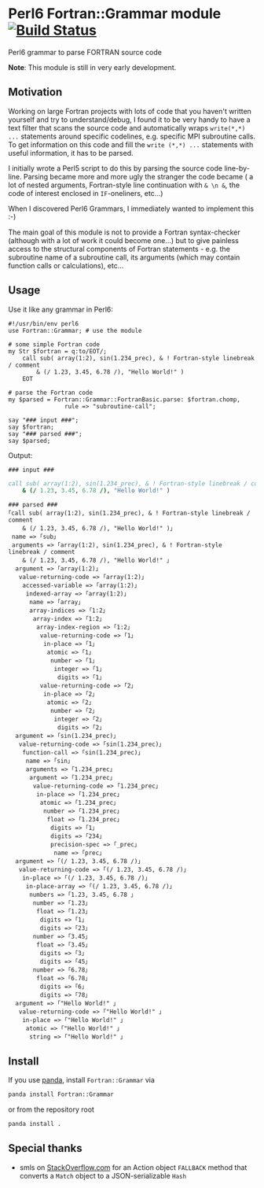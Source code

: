 
# Perl6 Fortran::Grammar module [![Build Status](https://travis-ci.org/nobodyinperson/perl6-fortran-grammar.svg?branch=master)](https://travis-ci.org/nobodyinperson/perl6-fortran-grammar)

Perl6 grammar to parse FORTRAN source code

**Note**: This module is still in very early development.

## Motivation

Working on large Fortran projects with lots of code that you haven't written
yourself and try to understand/debug, I found it to be very handy to have a
text filter that scans the source code and automatically wraps
`write(*,*) ...` statements around specific codelines, e.g. specific MPI
subroutine calls. To get information on this code and fill the 
`write (*,*) ...` statements with useful information, it has to be parsed.

I initially wrote a Perl5 script to do this by parsing the source code
line-by-line. Parsing became more and more ugly the stranger the code became ( a
lot of nested arguments, Fortran-style line continuation with `& \n &`, 
the code of interest enclosed in `IF`-oneliners, etc...)

When I discovered Perl6 Grammars, I immediately wanted to implement this :-)

The main goal of this module is not to provide a Fortran syntax-checker
(although with a lot of work it could become one...) but to give painless access
to the structural components of Fortran statements - e.g. the subroutine name of
a subroutine call, its arguments (which may contain function calls or
calculations), etc...


## Usage

Use it like any grammar in Perl6:

```perl6
#!/usr/bin/env perl6
use Fortran::Grammar; # use the module

# some simple Fortran code
my Str $fortran = q:to/EOT/;
    call sub( array(1:2), sin(1.234_prec), & ! Fortran-style linebreak / comment
        & (/ 1.23, 3.45, 6.78 /), "Hello World!" )
    EOT

# parse the Fortran code
my $parsed = Fortran::Grammar::FortranBasic.parse: $fortran.chomp, 
                rule => "subroutine-call";

say "### input ###";
say $fortran;
say "### parsed ###";
say $parsed;
```

Output:

```perl6
### input ###
```
```fortran
call sub( array(1:2), sin(1.234_prec), & ! Fortran-style linebreak / comment
    & (/ 1.23, 3.45, 6.78 /), "Hello World!" )
```
```perl6
### parsed ###
｢call sub( array(1:2), sin(1.234_prec), & ! Fortran-style linebreak / comment
    & (/ 1.23, 3.45, 6.78 /), "Hello World!" )｣
 name => ｢sub｣
 arguments => ｢array(1:2), sin(1.234_prec), & ! Fortran-style linebreak / comment
    & (/ 1.23, 3.45, 6.78 /), "Hello World!" ｣
  argument => ｢array(1:2)｣
   value-returning-code => ｢array(1:2)｣
    accessed-variable => ｢array(1:2)｣
     indexed-array => ｢array(1:2)｣
      name => ｢array｣
      array-indices => ｢1:2｣
       array-index => ｢1:2｣
        array-index-region => ｢1:2｣
         value-returning-code => ｢1｣
          in-place => ｢1｣
           atomic => ｢1｣
            number => ｢1｣
             integer => ｢1｣
              digits => ｢1｣
         value-returning-code => ｢2｣
          in-place => ｢2｣
           atomic => ｢2｣
            number => ｢2｣
             integer => ｢2｣
              digits => ｢2｣
  argument => ｢sin(1.234_prec)｣
   value-returning-code => ｢sin(1.234_prec)｣
    function-call => ｢sin(1.234_prec)｣
     name => ｢sin｣
     arguments => ｢1.234_prec｣
      argument => ｢1.234_prec｣
       value-returning-code => ｢1.234_prec｣
        in-place => ｢1.234_prec｣
         atomic => ｢1.234_prec｣
          number => ｢1.234_prec｣
           float => ｢1.234_prec｣
            digits => ｢1｣
            digits => ｢234｣
            precision-spec => ｢_prec｣
             name => ｢prec｣
  argument => ｢(/ 1.23, 3.45, 6.78 /)｣
   value-returning-code => ｢(/ 1.23, 3.45, 6.78 /)｣
    in-place => ｢(/ 1.23, 3.45, 6.78 /)｣
     in-place-array => ｢(/ 1.23, 3.45, 6.78 /)｣
      numbers => ｢1.23, 3.45, 6.78 ｣
       number => ｢1.23｣
        float => ｢1.23｣
         digits => ｢1｣
         digits => ｢23｣
       number => ｢3.45｣
        float => ｢3.45｣
         digits => ｢3｣
         digits => ｢45｣
       number => ｢6.78｣
        float => ｢6.78｣
         digits => ｢6｣
         digits => ｢78｣
  argument => ｢"Hello World!" ｣
   value-returning-code => ｢"Hello World!" ｣
    in-place => ｢"Hello World!" ｣
     atomic => ｢"Hello World!" ｣
      string => ｢"Hello World!" ｣
```

## Install

If you use [panda](https://github.com/tadzik/panda), install `Fortran::Grammar` via 

```bash
panda install Fortran::Grammar
```

or from the repository root

```bash
panda install .
```

## Special thanks

- smls on [StackOverflow.com](http://stackoverflow.com/a/42039566/5433146) for
  an Action object `FALLBACK` method that converts a `Match` object to a
  JSON-serializable `Hash`
